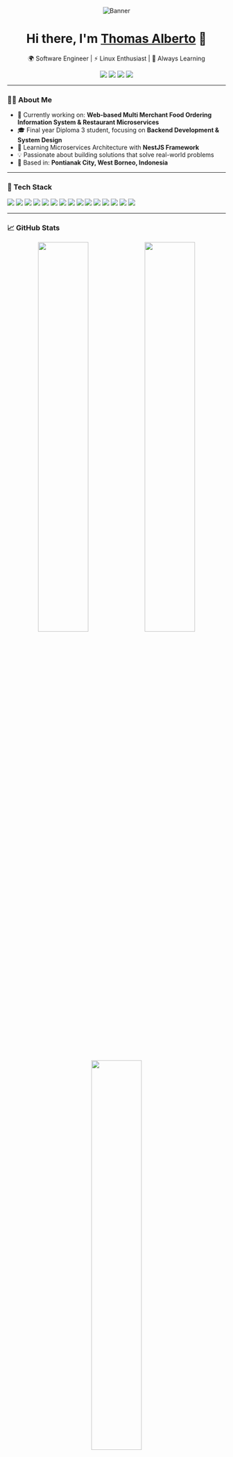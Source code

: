 <p align="center">
  <img src="https://c4.wallpaperflare.com/wallpaper/967/89/86/minimalism-code-quote-text-wallpaper-preview.jpg" alt="Banner" />
</p>

<h1 align="center">Hi there, I'm <a href="https://github.com/xRiot45" target="_blank">Thomas Alberto</a> 👋</h1>

<p align="center">
  🌍 Software Engineer | ⚡ Linux Enthusiast | 🚀 Always Learning
</p>

<p align="center">
  <a href="https://www.linkedin.com/in/thomasalberto/" target="_blank"><img src="https://img.shields.io/badge/LinkedIn-blue?logo=linkedin&style=for-the-badge" /></a>
  <a href="https://thomasalberto.vercel.app/" target="_blank"><img src="https://img.shields.io/badge/Portfolio-000?style=for-the-badge&logo=vercel&logoColor=white" /></a>
  <a href="https://www.instagram.com/thomasalberto___/" target="_blank"><img src="https://img.shields.io/badge/Instagram-E4405F?style=for-the-badge&logo=instagram&logoColor=white" /></a>
  <a href="https://web.facebook.com/thomasalberto45/" target="_blank"><img src="https://img.shields.io/badge/Facebook-1877F2?style=for-the-badge&logo=facebook&logoColor=white" /></a>
</p>


---

### 🧑‍💻 About Me

- 🔭 Currently working on: **Web-based Multi Merchant Food Ordering Information System & Restaurant Microservices**
- 🎓 Final year Diploma 3 student, focusing on **Backend Development & System Design**
- 🧠 Learning Microservices Architecture with **NestJS Framework**
- 💡 Passionate about building solutions that solve real-world problems
- 📌 Based in: **Pontianak City, West Borneo, Indonesia**

---

### 🚀 Tech Stack

<p>
  <img src="https://img.shields.io/badge/Debian-12A337?style=for-the-badge&logo=debian&logoColor=white" />
  <img src="https://img.shields.io/badge/Linux-FCC624?style=for-the-badge&logo=linux&logoColor=black" />
  <img src="https://img.shields.io/badge/JavaScript-F7DF1E?style=for-the-badge&logo=javascript&logoColor=black" />
  <img src="https://img.shields.io/badge/Node.js-339933?style=for-the-badge&logo=nodedotjs&logoColor=white" />
  <img src="https://img.shields.io/badge/Express.js-000000?style=for-the-badge&logo=express&logoColor=white" />
  <img src="https://img.shields.io/badge/NestJS-E0234E?style=for-the-badge&logo=nestjs&logoColor=white" />
  <img src="https://img.shields.io/badge/Laravel-FF2D20?style=for-the-badge&logo=laravel&logoColor=white" />
  <img src="https://img.shields.io/badge/Inertia.js-800080?style=for-the-badge&logo=javascript&logoColor=white" />
  <img src="https://img.shields.io/badge/PHP-777BB4?style=for-the-badge&logo=php&logoColor=white" />
  <img src="https://img.shields.io/badge/MySQL-005C84?style=for-the-badge&logo=mysql&logoColor=white" />
  <img src="https://img.shields.io/badge/TypeScript-3178C6?style=for-the-badge&logo=typescript&logoColor=white" />
  <img src="https://img.shields.io/badge/HTML5-E34F26?style=for-the-badge&logo=html5&logoColor=white" />
  <img src="https://img.shields.io/badge/CSS3-1572B6?style=for-the-badge&logo=css3&logoColor=white" />
  <img src="https://img.shields.io/badge/React-20232A?style=for-the-badge&logo=react&logoColor=61DAFB" />
  <img src="https://img.shields.io/badge/TailwindCSS-06B6D4?style=for-the-badge&logo=tailwindcss&logoColor=white" />
</p>


---

### 📈 GitHub Stats

<p align="center">
  <img src="https://github-readme-stats.vercel.app/api?username=xRiot45&show_icons=true&theme=tokyonight" width="48%" />
  <img src="https://github-readme-streak-stats.herokuapp.com?user=xRiot45&theme=tokyonight" width="48%" />
</p>

<p align="center">
  <img src="https://github-readme-stats.vercel.app/api/top-langs/?username=xRiot45&layout=compact&theme=tokyonight" width="48%" />
  <img src="https://github-profile-trophy.vercel.app/?username=xRiot45&theme=tokyonight&row=1&column=6" width="100%" />
</p>

---

### 📌 Highlighted Projects

- 🔧 [**Express JS CLI**](https://github.com/xRiot45/express-js-cli)  
  A simple CLI tool to scaffold folder and file structures for Express.js projects. Designed to speed up backend development with a consistent and clean structure.

- 🍽️ [**Rm Domor**](https://github.com/xRiot45/rm-domoro)  
  A web-based restaurant information system with multi-role access (cashier, chef, courier, and customer). Features include self-ordering, Midtrans payment integration, and daily financial reports.

- 💸 [**Dompet Ummat**](https://github.com/xRiot45/dompet-ummat)  
  A financial management web app for tracking income and expenses. Aimed at social organizations to help manage their finances with more transparency and clarity.

- 📱 [**Kasirku Mobile**](https://github.com/xRiot45/kasirku_mobile)  
  A mobile cashier application built with Flutter, supporting sales transactions, product management, and offline capabilities for small and medium businesses.

- ⚙️ [**Kasirku API**](https://github.com/xRiot45/kasirku_api)  
  A RESTful backend API for the cashier system using Node.js and Express. Features include authentication, product management, transactions, and financial reporting.

- 💻 [**Kasirku Web**](https://github.com/xRiot45/kasirku_web)  
  A web interface for the cashier system that helps staff manage sales, inventory, product data, and view transaction reports with ease.


---

### 📝 Latest Blog Posts
<!-- BLOG-POST-LIST:START -->
- Coming soon...
<!-- BLOG-POST-LIST:END -->

---

### 🤝 Let's Connect!
Feel free to contact me if you'd like to collaborate on a project, get help, or just say hello!

---

> _“Strive for progress, not perfection.”_

